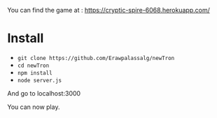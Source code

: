 You can find the game at : https://cryptic-spire-6068.herokuapp.com/

# Install

 - `git clone https://github.com/Erawpalassalg/newTron`
 - `cd newTron`
 - `npm install`
 - `node server.js`

And go to localhost:3000

You can now play.
